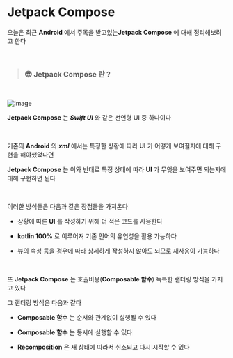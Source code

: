 # Jetpack Compose

오늘은 최근 **Android** 에서 주목을 받고있는**Jetpack Compose** 에 대해 정리해보려고 한다

<br>

>### **😎 Jetpack Compose 란 ?**

<br>

![image](https://miro.medium.com/max/1400/1*2v6zotc8p-bt9oX2mI0vkQ.png)

**Jetpack Compose** 는 ***Swift UI*** 와 같은 선언형 UI 중 하나이다

<br>

 기존의 **Android** 의 ***xml*** 에서는 특정한 상황에 따라 **UI** 가 어떻게 보여질지에 대해 구현을 해야했었다면

**Jetpack Compose** 는 이와 반대로
 특정 상태에 따라 **UI** 가 무엇을 보여주면 되는지에 대해 구현하면 된다

 <br>

 이러한 방식들은 다음과 같은 장점들을 가져온다


- 상황에 따른 **UI** 를 작성하기 위해 더 적은 코드를 사용한다

- **kotlin 100%** 로 이루어져 기존 언어의 유연성을 활용 가능하다

- 뷰의 속성 등을 경우에 따라 상세하게 작성하지 않아도 되므로 재사용이 가능하다

<br>

또 **Jetpack Compose** 는 호출비용(**Composable 함수**) 독특한 랜더링 방식을 가지고 있다

그 랜더링 방식은 다음과 같다

- **Composable 함수** 는 순서와 관계없이 실행될 수 있다

- **Composable 함수** 는 동시에 실행할 수 있다

- **Recomposition** 은 새 상태에 따라서 취소되고 다시 시작할 수 있다

